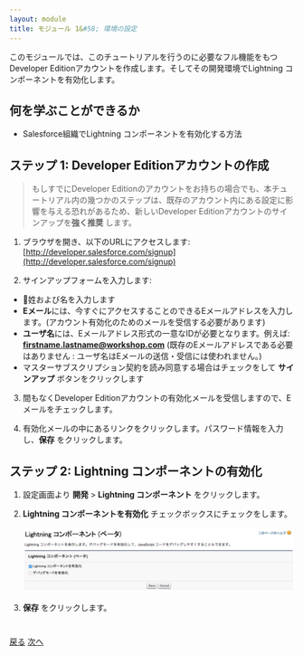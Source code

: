 ```yaml
---
layout: module
title: モジュール 1&#58; 環境の設定
---
```

このモジュールでは、このチュートリアルを行うのに必要なフル機能をもつDeveloper Editionアカウントを作成します。そしてその開発環境でLightning コンポーネントを有効化します。

## 何を学ぶことができるか
- Salesforce組織でLightning コンポーネントを有効化する方法


## ステップ 1: Developer Editionアカウントの作成

> もしすでにDeveloper Editionのアカウントをお持ちの場合でも、本チュートリアル内の幾つかのステップは、既存のアカウント内にある設定に影響を与える恐れがあるため、新しいDeveloper Editionアカウントのサインアップを**強く推奨** します。

1. ブラウザを開き、以下のURLにアクセスします: [http://developer.salesforce.com/signup](http://developer.salesforce.com/signup)

2. サインアップフォームを入力します:
  - 姓および名を入力します
  - **Eメール**には、今すぐにアクセスすることのできるEメールアドレスを入力します。(アカウント有効化のためのメールを受信する必要があります)
  - **ユーザ名**には、Eメールアドレス形式の一意なIDが必要となります。例えば: **firstname.lastname@workshop.com** (既存のEメールアドレスである必要はありません : ユーザ名はEメールの送信・受信には使われません。)
  - マスターサブスクリプション契約を読み同意する場合はチェックをして **サインアップ** ボタンをクリックします

3. 間もなくDeveloper Editionアカウントの有効化メールを受信しますので、Eメールをチェックします。

4. 有効化メールの中にあるリンクをクリックします。パスワード情報を入力し、**保存** をクリックします。


## ステップ 2: Lightning コンポーネントの有効化

1. 設定画面より **開発** > **Lightning コンポーネント** をクリックします。

1. **Lightning コンポーネントを有効化** チェックボックスにチェックをします。

    ![](images/enable-lightning.jpg)

1. **保存** をクリックします。


<div class="row" style="margin-top:40px;">
<div class="col-sm-12">
<a href="index.html" class="btn btn-default"><i class="glyphicon glyphicon-chevron-left"></i> 戻る</a>
<a href="create-apex-controller.html" class="btn btn-default pull-right">次へ <i class="glyphicon glyphicon-chevron-right"></i></a>
</div>
</div>
